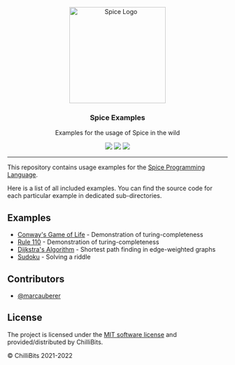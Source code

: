 <p align="center">
  <img alt="Spice Logo" src="https://github.com/spicelang/spice/raw/main/docs/docs/static/avatar.png" height="220" />
  <h3 align="center">Spice Examples</h3>
  <p align="center">Examples for the usage of Spice in the wild</p>
  <p align="center">
    <a target="_blank" href="./.github/workflows/ci.yml"><img src="https://github.com/spicelang/spice-examples/actions/workflows/ci.yml/badge.svg"></a>
    <a target="_blank" href="https://makeapullrequest.com"><img src="https://img.shields.io/badge/PRs-welcome-brightgreen.svg"></a>
    <a target="_blank" href="./LICENSE.md"><img src="https://img.shields.io/github/license/spicelang/spice-examples"></a>
  </p>
</p>

---

This repository contains usage examples for the [Spice Programming Language](https://github.com/spicelang/spice).

Here is a list of all included examples. You can find the source code for each particular example in dedicated sub-directories.

## Examples
-	[Conway's Game of Life](./game-of-life) - Demonstration of turing-completeness
-	[Rule 110](./rule-110) - Demonstration of turing-completeness
-	[Dijkstra's Algorithm](./dijkstra) - Shortest path finding in edge-weighted graphs
- [Sudoku](./sudoku) - Solving a riddle

## Contributors
-	[@marcauberer](https://github.com/marcauberer)

## License
The project is licensed under the [MIT software license](https://github.com/spicelang/spice-examples/blob/main/LICENSE) and provided/distributed by ChilliBits.

© ChilliBits 2021-2022